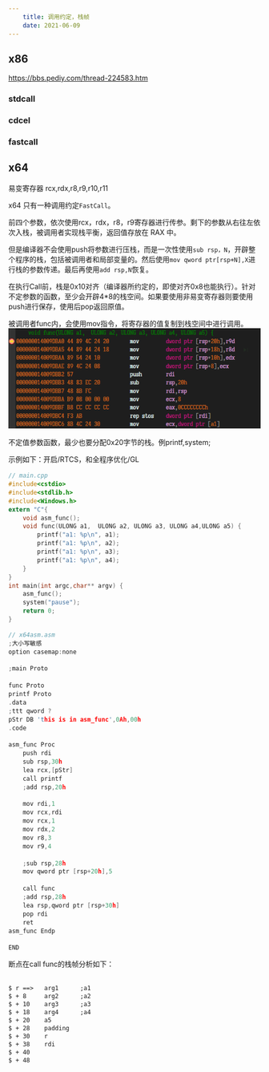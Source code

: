 ```yaml
---
    title: 调用约定，栈帧
    date: 2021-06-09
---
```


## x86

https://bbs.pediy.com/thread-224583.htm

### stdcall

### cdcel

### fastcall

## x64 

易变寄存器 rcx,rdx,r8,r9,r10,r11
 
x64 只有一种调用约定`FastCall`。

前四个参数，依次使用rcx，rdx，r8，r9寄存器进行传参。剩下的参数从右往左依次入栈，被调用者实现栈平衡，返回值存放在 RAX 中。

但是编译器不会使用push将参数进行压栈，而是一次性使用`sub rsp，N`，开辟整个程序的栈，包括被调用者和局部变量的。然后使用`mov qword ptr[rsp+N],X`进行栈的参数传递。最后再使用`add rsp,N`恢复。

在执行Call前，栈是0x10对齐（编译器所约定的，即使对齐0x8也能执行）。针对不定参数的函数，至少会开辟4*8的栈空间。如果要使用非易变寄存器则要使用push进行保存，使用后pop返回原值。

被调用者func内，会使用mov指令，将寄存器的值复制到栈空间中进行调用。
![](../../assets/img/windows_program/Call_conversion_p1.png)

不定值参数函数，最少也要分配0x20字节的栈。例printf,system;


示例如下：开启/RTCS，和全程序优化/GL 
```C
// main.cpp
#include<cstdio>
#include<stdlib.h>
#include<Windows.h>
extern "C"{
    void asm_func();
    void func(ULONG a1,  ULONG a2, ULONG a3, ULONG a4,ULONG a5) {
        printf("a1: %p\n", a1);
        printf("a1: %p\n", a2);
        printf("a1: %p\n", a3);
        printf("a1: %p\n", a4);
    }
}
int main(int argc,char** argv) {
	asm_func();
	system("pause");
	return 0;
}
```

```c
// x64asm.asm
;大小写敏感
option casemap:none

;main Proto

func Proto
printf Proto
.data
;ttt qword ?
pStr DB 'this is in asm_func',0Ah,00h
.code

asm_func Proc
	push rdi
	sub rsp,30h
	lea rcx,[pStr]
	call printf	
	;add rsp,20h
	
	mov rdi,1
	mov rcx,rdi
	mov rcx,1
	mov rdx,2
	mov r8,3
	mov r9,4

	;sub rsp,28h
	mov qword ptr [rsp+20h],5

	call func
	;add rsp,28h
	lea rsp,qword ptr [rsp+30h]
	pop rdi
	ret
asm_func Endp

END
```

断点在call func的栈帧分析如下：
```

$ r ==>   arg1      ;a1
$ + 8     arg2      ;a2
$ + 10    arg3      ;a3
$ + 18    arg4      ;a4
$ + 20    a5 
$ + 28    padding
$ + 30    r
$ + 38    rdi
$ + 40    
$ + 48    
```